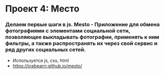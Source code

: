 # Проект 4: Место

### Делаем первые шаги в js. Mesto - Приложение для обмена фотографиями с элементами социальной сети, позволяющее выкладывать фотографии, применять к ним фильтры, а также распространять их через свой сервис и ряд других социальных сетей.

* Используется  js, css, html
* https://icebearrr.github.io/mesto/

